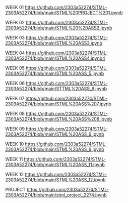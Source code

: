 WEEK 01
https://github.com/2303a52274/STML-2303A52274/blob/main/STML%20PROJECT%201.ipynb

WEEK 02
https://github.com/2303a52274/STML-2303A52274/blob/main/STML%20%20ASS2.ipynb

WEEK 03
https://github.com/2303a52274/STML-2303A52274/blob/main/STML%20ASS3.ipynb

WEEK 04
https://github.com/2303a52274/STML-2303A52274/blob/main/STML%20ASS4.ipynb4

WEEK 05
https://github.com/2303a52274/STML-2303A52274/blob/main/STML%20ASS_5.ipynb

WEEK 06
https://github.com/2303a52274/STML-2303A52274/blob/main/STTML%20ASS_6.ipynb

WEEK 07
https://github.com/2303a52274/STML-2303A52274/blob/main/STML%20ASS%207.ipynb

WEEK 08
https://github.com/2303a52274/STML-2303A52274/blob/main/STML%20ASS%208.ipynb

WEEK 09
https://github.com/2303a52274/STML-2303A52274/blob/main/STML%20ASS_9.ipynb

WEEK 10
https://github.com/2303a52274/STML-2303A52274/blob/main/STML%20ASS_9.ipynb

WEEK 11
https://github.com/2303a52274/STML-2303A52274/blob/main/STML%20ASS_11.ipynb

WEEK 12
https://github.com/2303a52274/STML-2303A52274/blob/main/STML%20ASS_12.ipynb

PROJECT
https://github.com/2303a52274/STML-2303A52274/blob/main/stml_project_2274.ipynb

